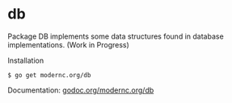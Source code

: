 # db

Package DB implements some data structures found in database implementations. (Work in Progress)

Installation

    $ go get modernc.org/db

Documentation: [godoc.org/modernc.org/db](http://godoc.org/modernc.org/db)
